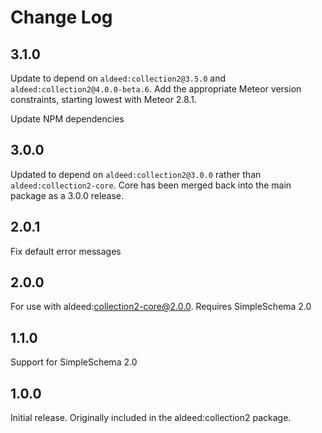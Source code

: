 # Change Log

## 3.1.0

Update to depend on `aldeed:collection2@3.5.0` and `aldeed:collection2@4.0.0-beta.6`. Add the appropriate Meteor version constraints, starting lowest with Meteor 2.8.1.

Update NPM dependencies

## 3.0.0

Updated to depend on `aldeed:collection2@3.0.0` rather than `aldeed:collection2-core`. Core has been merged back into the main package as a 3.0.0 release.

## 2.0.1

Fix default error messages

## 2.0.0

For use with aldeed:collection2-core@2.0.0. Requires SimpleSchema 2.0

## 1.1.0

Support for SimpleSchema 2.0

## 1.0.0

Initial release. Originally included in the aldeed:collection2 package.
